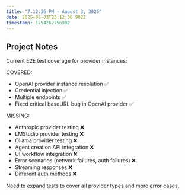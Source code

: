```yaml
---
title: "7:12:36 PM - August 3, 2025"
date: 2025-08-03T23:12:36.902Z
timestamp: 1754262756902
---
```


## Project Notes

Current E2E test coverage for provider instances:

COVERED:
- OpenAI provider instance resolution ✅
- Credential injection ✅ 
- Multiple endpoints ✅
- Fixed critical baseURL bug in OpenAI provider ✅

MISSING:
- Anthropic provider testing ❌
- LMStudio provider testing ❌ 
- Ollama provider testing ❌
- Agent creation API integration ❌
- UI workflow integration ❌
- Error scenarios (network failures, auth failures) ❌
- Streaming responses ❌
- Different auth methods ❌

Need to expand tests to cover all provider types and more error cases.
